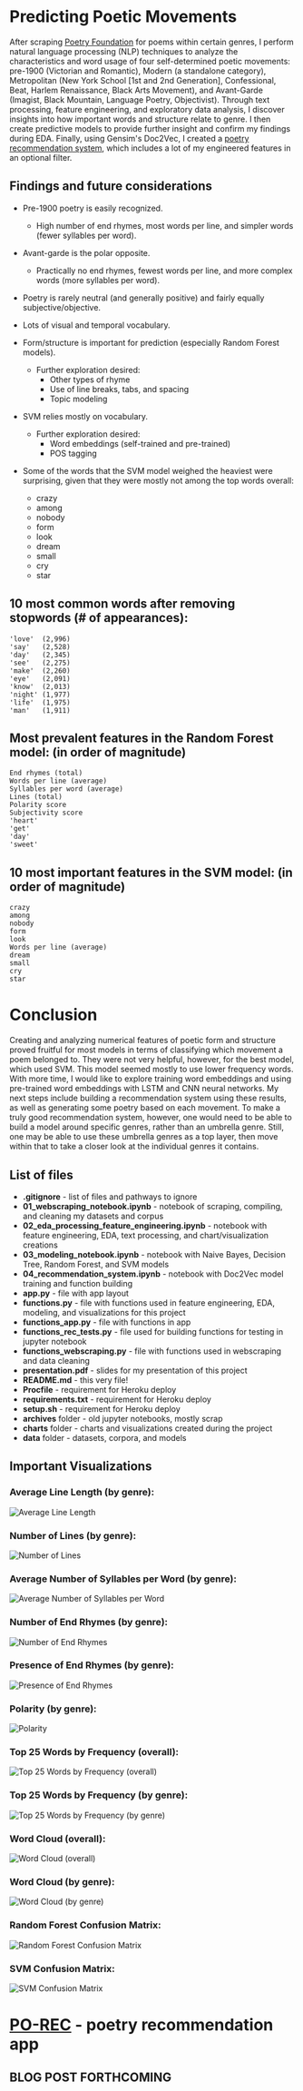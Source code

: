 # Predicting Poetic Movements

After scraping [Poetry Foundation](https://www.poetryfoundation.org/) for poems within certain genres, I perform natural language processing (NLP) techniques to analyze the characteristics and word usage of four self-determined poetic movements: pre-1900 (Victorian and Romantic), Modern (a standalone category), Metropolitan (New York School [1st and 2nd Generation], Confessional, Beat, Harlem Renaissance, Black Arts Movement), and Avant-Garde (Imagist, Black Mountain, Language Poetry, Objectivist). Through text processing, feature engineering, and exploratory data analysis, I discover insights into how important words and structure relate to genre. I then create predictive models to provide further insight and confirm my findings during EDA. Finally, using Gensim's Doc2Vec, I created a [poetry recommendation system](https://evening-cove-11137.herokuapp.com/), which includes a lot of my engineered features in an optional filter.

## Findings and future considerations
- Pre-1900 poetry is easily recognized.
    - High number of end rhymes, most words per line, and simpler words (fewer syllables per word).
- Avant-garde is the polar opposite.
    - Practically no end rhymes, fewest words per line, and more complex words (more syllables per word).
- Poetry is rarely neutral (and generally positive) and fairly equally subjective/objective.
- Lots of visual and temporal vocabulary.
- Form/structure is important for prediction (especially Random Forest models).
    - Further exploration desired:
        - Other types of rhyme
        - Use of line breaks, tabs, and spacing
        - Topic modeling
- SVM relies mostly on vocabulary.
    - Further exploration desired:
        - Word embeddings (self-trained and pre-trained)
        - POS tagging

- Some of the words that the SVM model weighed the heaviest were surprising, given that they were mostly not among the top words overall:
    - crazy
    - among
    - nobody
    - form
    - look
    - dream
    - small
    - cry
    - star

## 10 most common words after removing stopwords (# of appearances):
    'love'  (2,996)
    'say'   (2,528)
    'day'   (2,345)
    'see'   (2,275)
    'make'  (2,260)
    'eye'   (2,091)
    'know'  (2,013)
    'night' (1,977)
    'life'  (1,975)
    'man'   (1,911)

## Most prevalent features in the Random Forest model: (in order of magnitude)
    End rhymes (total)
    Words per line (average)
    Syllables per word (average)
    Lines (total)
    Polarity score
    Subjectivity score
    'heart'
    'get'
    'day'
    'sweet'

## 10 most important features in the SVM model: (in order of magnitude)
    crazy
    among
    nobody
    form
    look
    Words per line (average)
    dream
    small
    cry
    star

# Conclusion
Creating and analyzing numerical features of poetic form and structure proved fruitful for most models in terms of classifying which movement a poem belonged to. They were not very helpful, however, for the best model, which used SVM. This model seemed mostly to use lower frequency words. With more time, I would like to explore training word embeddings and using pre-trained word embeddings with LSTM and CNN neural networks. My next steps include building a recommendation system using these results, as well as generating some poetry based on each movement. To make a truly good recommendation system, however, one would need to be able to build a model around specific genres, rather than an umbrella genre. Still, one may be able to use these umbrella genres as a top layer, then move within that to take a closer look at the individual genres it contains.

## List of files
- **.gitignore** - list of files and pathways to ignore
- **01_webscraping_notebook.ipynb** - notebook of scraping, compiling, and cleaning my datasets and corpus
- **02_eda_processing_feature_engineering.ipynb** - notebook with feature engineering, EDA, text processing, and chart/visualization creations
- **03_modeling_notebook.ipynb** - notebook with Naive Bayes, Decision Tree, Random Forest, and SVM models
- **04_recommendation_system.ipynb** - notebook with Doc2Vec model training and function building
- **app.py** - file with app layout
- **functions.py** - file with functions used in feature engineering, EDA, modeling, and visualizations for this project
- **functions_app.py** - file with functions in app
- **functions_rec_tests.py** - file used for building functions for testing in jupyter notebook
- **functions_webscraping.py** - file with functions used in webscraping and data cleaning
- **presentation.pdf** - slides for my presentation of this project
- **README.md** - this very file!
- **Procfile** - requirement for Heroku deploy
- **requirements.txt** - requirement for Heroku deploy
- **setup.sh** - requirement for Heroku deploy
- **archives** folder - old jupyter notebooks, mostly scrap
- **charts** folder - charts and visualizations created during the project
- **data** folder - datasets, corpora, and models

## Important Visualizations

### Average Line Length (by genre):
![Average Line Length](charts/avg_len_line_boxplot.png)

### Number of Lines (by genre):
![Number of Lines](charts/num_lines_boxplot.png)

### Average Number of Syllables per Word (by genre):
![Average Number of Syllables per Word](charts/avg_syllables_word_boxplot.png)

### Number of End Rhymes (by genre):
![Number of End Rhymes](charts/num_end_rhymes_boxplot.png)

### Presence of End Rhymes (by genre):
![Presence of End Rhymes](charts/end_rhymes_stackedbar.png)

### Polarity (by genre):
![Polarity](charts/polarity_stackedbar.png)

### Top 25 Words by Frequency (overall):
![Top 25 Words by Frequency (overall)](charts/top25_words_overall_bar.png)

### Top 25 Words by Frequency (by genre):
![Top 25 Words by Frequency (by genre)](charts/top25_words_genre_bar.png)

### Word Cloud (overall):
![Word Cloud (overall)](charts/word_cloud_overall.png)

### Word Cloud (by genre):
![Word Cloud (by genre)](charts/word_cloud_genre.png)

### Random Forest Confusion Matrix:
![Random Forest Confusion Matrix](charts/forest_cm.png)

### SVM Confusion Matrix:
![SVM Confusion Matrix](charts/svm_cm.png)

# [PO-REC](https://evening-cove-11137.herokuapp.com/) - poetry recommendation app

## BLOG POST FORTHCOMING